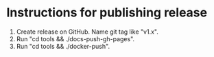 # Instructions for publishing release

1. Create release on GitHub. Name git tag like "v1.x".
2. Run "cd tools && ./docs-push-gh-pages".
3. Run "cd tools && ./docker-push".


